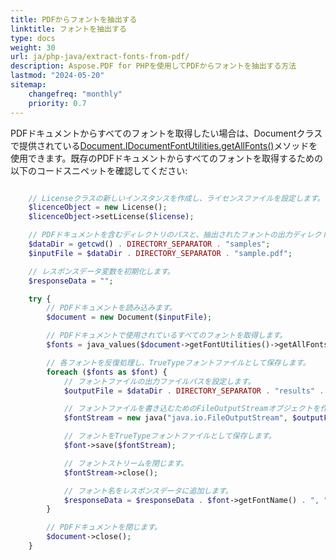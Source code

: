 ```yaml
---
title: PDFからフォントを抽出する
linktitle: フォントを抽出する
type: docs
weight: 30
url: ja/php-java/extract-fonts-from-pdf/
description: Aspose.PDF for PHPを使用してPDFからフォントを抽出する方法
lastmod: "2024-05-20"
sitemap:
    changefreq: "monthly"
    priority: 0.7
---
```


PDFドキュメントからすべてのフォントを取得したい場合は、Documentクラスで提供されている[Document.IDocumentFontUtilities.getAllFonts()](https://reference.aspose.com/pdf/java/com.aspose.pdf/document/#getFontUtilities--)メソッドを使用できます。既存のPDFドキュメントからすべてのフォントを取得するための以下のコードスニペットを確認してください:

```php

    // Licenseクラスの新しいインスタンスを作成し、ライセンスファイルを設定します。
    $licenceObject = new License();
    $licenceObject->setLicense($license);

    // PDFドキュメントを含むディレクトリのパスと、抽出されたフォントの出力ディレクトリを設定します。
    $dataDir = getcwd() . DIRECTORY_SEPARATOR . "samples";
    $inputFile = $dataDir . DIRECTORY_SEPARATOR . "sample.pdf";

    // レスポンスデータ変数を初期化します。
    $responseData = "";

    try {
        // PDFドキュメントを読み込みます。
        $document = new Document($inputFile);

        // PDFドキュメントで使用されているすべてのフォントを取得します。
        $fonts = java_values($document->getFontUtilities()->getAllFonts());

        // 各フォントを反復処理し、TrueTypeフォントファイルとして保存します。
        foreach ($fonts as $font) {
            // フォントファイルの出力ファイルパスを設定します。
            $outputFile = $dataDir . DIRECTORY_SEPARATOR . "results" . DIRECTORY_SEPARATOR . $font->getFontName() . ".ttf";

            // フォントファイルを書き込むためのFileOutputStreamオブジェクトを作成します。
            $fontStream = new java("java.io.FileOutputStream", $outputFile);

            // フォントをTrueTypeフォントファイルとして保存します。
            $font->save($fontStream);

            // フォントストリームを閉じます。
            $fontStream->close();

            // フォント名をレスポンスデータに追加します。
            $responseData = $responseData . $font->getFontName() . ", ";
        }

        // PDFドキュメントを閉じます。
        $document->close();
    }
```